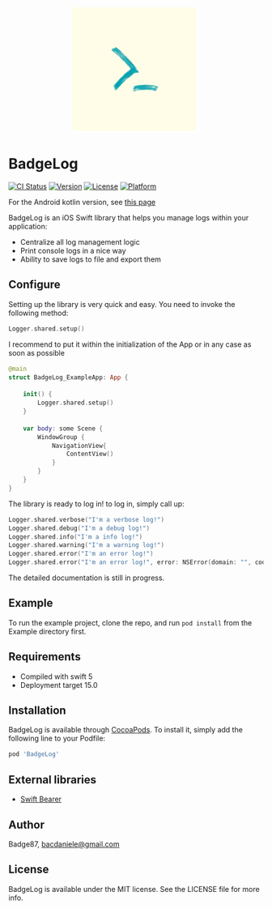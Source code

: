 <p align="center">
<img src="https://github.com/Badge87/BadgeLog/blob/master/Example/BadgeLog/Images.xcassets/AppIcon.appiconset/1024.png?raw=true" width="250" height="250">
</p>

# BadgeLog

[![CI Status](https://img.shields.io/travis/Badge87/BadgeLog.svg?style=flat)](https://travis-ci.org/Badge87/BadgeLog)
[![Version](https://img.shields.io/cocoapods/v/BadgeLog.svg?style=flat)](https://cocoapods.org/pods/BadgeLog)
[![License](https://img.shields.io/cocoapods/l/BadgeLog.svg?style=flat)](https://cocoapods.org/pods/BadgeLog)
[![Platform](https://img.shields.io/cocoapods/p/BadgeLog.svg?style=flat)](https://cocoapods.org/pods/BadgeLog)

For the Android kotlin version, see [this page](https://github.com/Badge87/BadgeLogK)

BadgeLog is an iOS Swift library that helps you manage logs within your application:

- Centralize all log management logic
- Print console logs in a nice way
- Ability to save logs to file and export them

## Configure
Setting up the library is very quick and easy. You need to invoke the following method:

```swift
Logger.shared.setup()
```
I recommend to put it within the initialization of the App or in any case as soon as possible
```swift
@main
struct BadgeLog_ExampleApp: App {
    
    init() {
        Logger.shared.setup()
    }
    
    var body: some Scene {
        WindowGroup {
            NavigationView{
                ContentView()
            }
        }
    }
}
```

The library is ready to log in! to log in, simply call up:

```swift
Logger.shared.verbose("I'm a verbose log!")
Logger.shared.debug("I'm a debug log!")
Logger.shared.info("I'm a info log!")
Logger.shared.warning("I'm a warning log!")
Logger.shared.error("I'm an error log!")
Logger.shared.error("I'm an error log!", error: NSError(domain: "", code: 999, userInfo: [NSLocalizedDescriptionKey: "Fake Exception"]))
```

The detailed documentation is still in progress.

## Example

To run the example project, clone the repo, and run `pod install` from the Example directory first.

## Requirements
- Compiled with swift 5
- Deployment target 15.0

## Installation

BadgeLog is available through [CocoaPods](https://cocoapods.org). To install
it, simply add the following line to your Podfile:

```ruby
pod 'BadgeLog'
```

## External libraries

- [Swift Bearer](https://github.com/SwiftyBeaver)

## Author

Badge87, bacdaniele@gmail.com

## License

BadgeLog is available under the MIT license. See the LICENSE file for more info.
